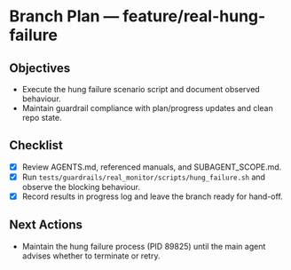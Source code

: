 # Branch Plan — feature/real-hung-failure

## Objectives
- Execute the hung failure scenario script and document observed behaviour.
- Maintain guardrail compliance with plan/progress updates and clean repo state.

## Checklist
- [x] Review AGENTS.md, referenced manuals, and SUBAGENT_SCOPE.md.
- [x] Run `tests/guardrails/real_monitor/scripts/hung_failure.sh` and observe the blocking behaviour.
- [x] Record results in progress log and leave the branch ready for hand-off.

## Next Actions
- Maintain the hung failure process (PID 89825) until the main agent advises whether to terminate or retry.
